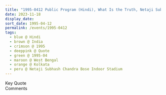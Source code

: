 ```yaml
---
title: "1995-0412 Public Program (Hindi), What Is the Truth, Netaji Subhash Chandra Bose Indoor Stadium, Eden Gardens, Strand Road, Kolkata, West Bengal, India"
date: 2023-11-18
display_date: 
sort_date: 1995-04-12
permalink: /events/1995-0412
tags:
  - blue @ Hindi
  - brown @ India
  - crimson @ 1995
  - deeppink @ Quote
  - green @ 1995-04
  - maroon @ West Bengal
  - orange @ Kolkata
  - peru @ Netaji Subhash Chandra Bose Indoor Stadium
---
```


<wave-list>
  <list-title color="green" width="75">Key Quote</list-title>
  <list-item color="BlanchedAlmond"  width="200"></list-item>
  <list-item color="Lavender"></list-item>
  <list-item color="BlanchedAlmond"></list-item>
</wave-list>

<br>

<wave-list>
  <list-title color="green" width="75">Comments</list-title>
  <list-item color="BlanchedAlmond"  width="200"></list-item>
  <list-item color="Lavender"></list-item>
  <list-item color="BlanchedAlmond"></list-item>
</wave-list>